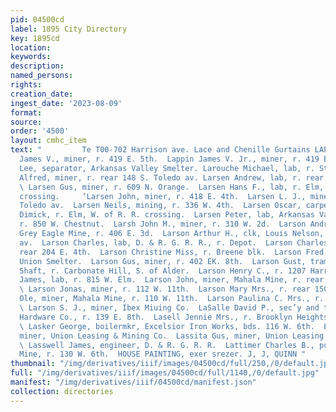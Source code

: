 ```yaml
---
pid: 04500cd
label: 1895 City Directory
key: 1895cd
location: 
keywords: 
description: 
named_persons: 
rights: 
creation_date: 
ingest_date: '2023-08-09'
format: 
source: 
order: '4500'
layout: cmhc_item
text: "         Te T00-702 Harrison ave. Lace and Chenille Gurtains LAP 169 LAT  Lappin
  James V., miner, r. 419 E. 5th.  Lappin James V. Jr., miner, r. 419 E. 5th. Larimore
  Lee, separator, Arkansas Valley Smelter. Larouche Michael, lab, r. Stringtown.  Larsen
  Alfred, miner, r. rear 148 S. Toledo av. Larsen Andrew, lab, r. rear 207 W. Front.
  \ Larsen Gus, miner, r. 609 N. Orange.  Larsen Hans F., lab, r. Elm, W. of R. R.
  crossing.     ‘Larsen John, miner, r. 418 E. 4th.  Larsen L. J., miner, r. 137 S.
  Toledo av.  Larsen Neils, mining, r. 336 W. 4th.  Larsen Oscar, carpenter, H. C.
  Dimick, r. Elm, W. of R. R. crossing.  Larsen Peter, lab, Arkansas Valley Smelter,
  r. 850 W. Chestnut.  Larsh John M., miner, r. 310 W. 2d.  Larson Andrew P., miner,
  Grey Eagle Mine, r. 406 E. 3d.  Larson Arthur H., clk, Louis Nelson, r. 1207 Harrison
  av.  Larson Charles, lab, D. & R. G. R. R., r. Depot.  Larson Charles, miner, r.
  rear 204 E. 4th.  Larson Christine Miss, r. Breene blk.  Larson Fred., weigher,
  Union Smelter.  Larson Gus, miner, r. 402 EK. 8th.  Larson Gust, trammer, Weldon
  Shaft, r. Carbonate Hill, S. of Alder.  Larson Henry C., r. 1207 Harrison av.  Larson
  James, lab, r. 815 W. Elm.  Larson John, miner, Mahala Mine, r. rear 204 E. 4th.
  \ Larson Jonas, miner, r. 112 W. 11th.  Larson Mary Mrs., r. rear 1501 Poplar.  Larson
  Ole, miner, Mahala Mine, r. 110 W. 11th.  Larson Paulina C. Mrs., r. 411 E. 6th.
  \ Larson S. J., miner, Ibex Miuing Co.  LaSalle David P., sec’y and treas, Tomkins-LaSalle
  Hardware Co., r. 139 E. 8th.  Lasell Jennie Mrs., r. Brooklyn Heights, opp. Pine.
  \ Lasker George, boilermkr, Excelsior Iron Works, bds. 116 W. 6th.  Lassila Henry,
  miner, Union Leasing & Mining Co.  Lassita Gus, miner, Union Leasing & Mining Co.
  \ Lasswell James, engineer, D. & R. G. R. R.  Lattimer Charles B., pumpman, Mahala
  Mine, r. 130 W. 6th.  HOUSE PAINTING, exer srezer. J, J, QUINN "
thumbnail: "/img/derivatives/iiif/images/04500cd/full/250,/0/default.jpg"
full: "/img/derivatives/iiif/images/04500cd/full/1140,/0/default.jpg"
manifest: "/img/derivatives/iiif/04500cd/manifest.json"
collection: directories
---
```

